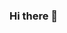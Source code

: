 ### Hi there 👋

<!--
**imohweb/imohweb** is a ✨ _special_ ✨ repository because its `README.md` (this file) appears on your GitHub profile.

Here are some ideas to get you started:

- 🔭 I currently work as an Asst IT Manager at Consultants Collaborative Partnership LLP
- 🌱 I write Technical articles on Kubernetes, Microsoft Azure, DevOps, Linux, Windows Server and General IT concept
- 🌍 I have spoken in about 5 technical conferences virtually around the globe
- ✔  I am a Microsoft Certified Trainer
- 👯 I collaborate with other prominent members of Microsoft Community in Nigeria to host free training sessions on Microsoft Azure and other Microsft products like Microsoft 365       Azure DevOps, AI, Data and IoT 
- 🤔 I’m looking for help with ...
- 💬 Ask me about ...
- 📫 You can connect with me on 
[1.1]: http://i.imgur.com/tXSoThF.png (twitter icon with padding)
[2.1]: http://i.imgur.com/P3YfQoD.png (facebook icon with padding)
[3.1]: http://i.imgur.com/yCsTjba.png (google plus icon with padding)
[4.1]: http://i.imgur.com/YckIOms.png (tumblr icon with padding)
[5.1]: http://i.imgur.com/1AGmwO3.png (dribbble icon with padding)
[6.1]: http://i.imgur.com/0o48UoR.png (github icon with padding)
- 😄 Pronouns: ...
- ⚡ Fun fact: ...
-->
